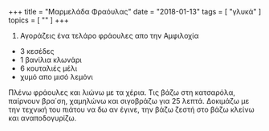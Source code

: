 +++
title = "Μαρμελάδα Φραόυλας"
date = "2018-01-13"
tags = [ "γλυκά" ]
topics = [ "" ]
+++

1.  Αγοράζεις ένα τελάρο φράουλες απο την Αμφιλοχία

-   3 κεσέδες
-   1 βανίλια κλωνάρι
-   6 κουταλιές μέλι
-   χυμό απο μισό λεμόνι

Πλένω φράουλες και λιώνω με τα χέρια. Τις βάζω στη κατσαρόλα, παίρνουν βρα΄ση, χαμηλώνω και σιγοβράζω για 25 λεπτά. Δοκιμάζω με την τεχνική του πιάτου να δω αν έγινε, την βάζω ζεστή στο βάζω κλείνω και αναποδογυρίζω.
